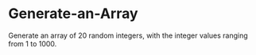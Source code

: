 # Generate-an-Array
Generate an array of 20 random integers, with the integer values ranging from 1 to 1000.
